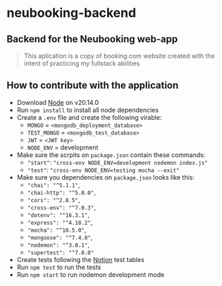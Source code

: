 # neubooking-backend
## Backend for the Neubooking web-app
> This aplication is a copy of booking.com website created with the intent of practicing my fullstack abilities


## How to contribute with the application

- Download [Node](https://nodejs.org/) on v20.14.0
- Run `npm install` to install all node dependencies
- Create a `.env` file and create the following virable:
    - `MONGO` = `<mongodb_deployment_database>`
    - `TEST_MONGO` = `<mongodb_test_database>`
    - `JWT` = `<JWT key>`
    - `NODE_ENV` = development
- Make sure the scrpits on `package.json` contain these commands:
    - `"start"`: `"cross-env NODE_ENV=development nodemon index.js"`
    - `"test"`: `"cross-env NODE_ENV=testing mocha --exit"`
- Make sure you dependencies on `package.json` looks like this:
    - `"chai": "^5.1.1"`,
    - `"chai-http": "^5.0.0"`,
    - `"cors": "^2.8.5"`,
    - `"cross-env": "^7.0.3"`,
    - `"dotenv": "^16.3.1"`,
    - `"express": "^4.18.2"`,
    - `"mocha": "^10.5.0"`,
    - `"mongoose": "^7.4.0"`,
    - `"nodemon": "^3.0.1"`,
    - `"supertest": "^7.0.0"`
- Create tests following the [Notion](https://www.notion.so/A3-Casos-de-teste-d868ac3148b0448a963a56e7384fc978?pvs=4) test tables
- Run `npm test` to run the tests
- Run `npm start` to run nodemon development mode